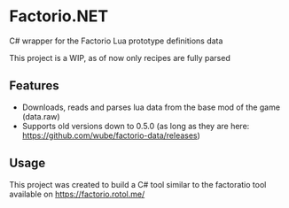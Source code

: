 # Factorio.NET
C# wrapper for the Factorio Lua prototype definitions data

This project is a WIP, as of now only recipes are fully parsed

## Features

- Downloads, reads and parses lua data from the base mod of the game (data.raw)
- Supports old versions down to 0.5.0 (as long as they are here: https://github.com/wube/factorio-data/releases)

## Usage

This project was created to build a C# tool similar to the factoratio tool available on https://factorio.rotol.me/
